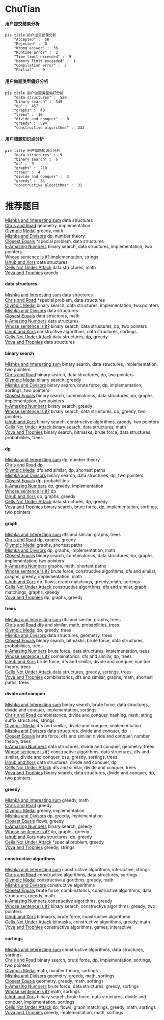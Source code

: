 # ChuTian
<!-- tabs:start -->
#### **用户提交结果分析**

```mermaid
pie title 用户提交结果分析
    "Accepted" :  50
    "Rejected" :  0
    "Wrong answer" :  36
    "Runtime error" :  2
    "Time limit exceeded" :  9
    "Memory limit exceeded" :  1
    "Compilation error" :  2
    "Partial" :  0
```
#### **用户做题类型偏好分析**

```mermaid
pie title 用户做题类型偏好分析
    "data structures" :  520
    "binary search" :  549
    "dp" :  457
    "graphs" :  40
    "trees" :  10
    "divide and conquer" :  0
    "greedy" :  594
    "constructive algorithms" :  333
```
#### **用户错题知识点分析**

```mermaid
pie title 用户错题知识点分析
    "data structures" :  9
    "binary search" :  6
    "dp" :  9
    "graphs" :  210
    "trees" :  4
    "divide and conquer" :  3
    "greedy" :  33
    "constructive algorithms" :  31
```
<!-- tabs:end -->
# 推荐题目
[Mishka and Interesting sum](http://codeforces.com/problemset/problem/703/D)		data structures		  
[Chris and Road](http://codeforces.com/problemset/problem/703/C)		geometry,
                        implementation		  
[Olympic Medal](http://codeforces.com/problemset/problem/215/B)		greedy,
                        math		  
[Mishka and Divisors](http://codeforces.com/problemset/problem/703/E)		dp,
                        number theory		  
[Closest Equals](http://codeforces.com/problemset/problem/522/D)		*special problem,
                        data structures		  
[k-Amazing Numbers](https://codeforces.com/contest/1417/problem/C)		binary search,
                        data structures,
                        implementation,
                        two pointers		  
[Whose sentence is it?](http://codeforces.com/problemset/problem/312/A)		implementation,
                        strings		  
[Iahub and Xors](http://codeforces.com/problemset/problem/341/D)		data structures		  
[Cells Not Under Attack](http://codeforces.com/problemset/problem/701/B)		data structures,
                        math		  
[Vova and Trophies](http://codeforces.com/problemset/problem/1082/B)		greedy		  
<!-- tabs:start -->
#### **data structures**
[Mishka and Interesting sum](http://codeforces.com/problemset/problem/703/D)		data structures		  
[Chris and Road](http://codeforces.com/problemset/problem/522/D)		*special problem,
                        data structures		  
[Olympic Medal](https://codeforces.com/contest/1417/problem/C)		binary search,
                        data structures,
                        implementation,
                        two pointers		  
[Mishka and Divisors](http://codeforces.com/problemset/problem/341/D)		data structures		  
[Closest Equals](http://codeforces.com/problemset/problem/701/B)		data structures,
                        math		  
[k-Amazing Numbers](http://codeforces.com/problemset/problem/220/C)		data structures		  
[Whose sentence is it?](http://codeforces.com/problemset/problem/487/B)		binary search,
                        data structures,
                        dp,
                        two pointers		  
[Iahub and Xors](http://codeforces.com/problemset/problem/1353/D)		constructive algorithms,
                        data structures,
                        sortings		  
[Cells Not Under Attack](http://codeforces.com/problemset/problem/1120/F)		data structures,
                        dp,
                        greedy		  
[Vova and Trophies](http://codeforces.com/problemset/problem/702/F)		data structures		  
#### **binary search**
[Mishka and Interesting sum](https://codeforces.com/contest/1417/problem/C)		binary search,
                        data structures,
                        implementation,
                        two pointers		  
[Chris and Road](http://codeforces.com/problemset/problem/487/B)		binary search,
                        data structures,
                        dp,
                        two pointers		  
[Olympic Medal](http://codeforces.com/problemset/problem/363/D)		binary search,
                        greedy		  
[Mishka and Divisors](https://codeforces.com/contest/1434/problem/A)		binary search,
                        brute force,
                        dp,
                        implementation,
                        sortings,
                        two pointers		  
[Closest Equals](http://codeforces.com/problemset/problem/1470/E)		binary search,
                        combinatorics,
                        data structures,
                        dp,
                        graphs,
                        implementation,
                        two pointers		  
[k-Amazing Numbers](https://codeforces.com/contest/1240/problem/A)		binary search,
                        greedy		  
[Whose sentence is it?](http://codeforces.com/problemset/problem/1492/C)		binary search,
                        data structures,
                        dp,
                        greedy,
                        two pointers		  
[Iahub and Xors](http://codeforces.com/problemset/problem/1463/D)		binary search,
                        constructive algorithms,
                        greedy,
                        two pointers		  
[Cells Not Under Attack](http://codeforces.com/problemset/problem/1490/G)		binary search,
                        data structures,
                        math		  
[Vova and Trophies](http://codeforces.com/problemset/problem/1479/D)		binary search,
                        bitmasks,
                        brute force,
                        data structures,
                        probabilities,
                        trees		  
#### **dp**
[Mishka and Interesting sum](http://codeforces.com/problemset/problem/703/E)		dp,
                        number theory		  
[Chris and Road](http://codeforces.com/problemset/problem/1310/E)		dp		  
[Olympic Medal](http://codeforces.com/problemset/problem/1065/D)		dfs and similar,
                        dp,
                        shortest paths		  
[Mishka and Divisors](http://codeforces.com/problemset/problem/487/B)		binary search,
                        data structures,
                        dp,
                        two pointers		  
[Closest Equals](http://codeforces.com/problemset/problem/1172/C2)		dp,
                        probabilities		  
[k-Amazing Numbers](http://codeforces.com/problemset/problem/1396/C)		dp,
                        greedy,
                        implementation		  
[Whose sentence is it?](http://codeforces.com/problemset/problem/316/D2)		dp		  
[Iahub and Xors](http://codeforces.com/problemset/problem/704/B)		dp,
                        graphs,
                        greedy		  
[Cells Not Under Attack](http://codeforces.com/problemset/problem/1120/F)		data structures,
                        dp,
                        greedy		  
[Vova and Trophies](https://codeforces.com/contest/1434/problem/A)		binary search,
                        brute force,
                        dp,
                        implementation,
                        sortings,
                        two pointers		  
#### **graph**
[Mishka and Interesting sum](http://codeforces.com/problemset/problem/369/C)		dfs and similar,
                        graphs,
                        trees		  
[Chris and Road](http://codeforces.com/problemset/problem/704/B)		dp,
                        graphs,
                        greedy		  
[Olympic Medal](http://codeforces.com/problemset/problem/542/E)		graphs,
                        shortest paths		  
[Mishka and Divisors](http://codeforces.com/problemset/problem/704/C)		dp,
                        graphs,
                        implementation,
                        math		  
[Closest Equals](http://codeforces.com/problemset/problem/1470/E)		binary search,
                        combinatorics,
                        data structures,
                        dp,
                        graphs,
                        implementation,
                        two pointers		  
[k-Amazing Numbers](http://codeforces.com/problemset/problem/370/A)		graphs,
                        math,
                        shortest paths		  
[Whose sentence is it?](http://codeforces.com/problemset/problem/1487/C)		brute force,
                        constructive algorithms,
                        dfs and similar,
                        graphs,
                        greedy,
                        implementation,
                        math		  
[Iahub and Xors](http://codeforces.com/problemset/problem/1437/C)		dp,
                        flows,
                        graph matchings,
                        greedy,
                        math,
                        sortings		  
[Cells Not Under Attack](http://codeforces.com/problemset/problem/1470/D)		constructive algorithms,
                        dfs and similar,
                        graph matchings,
                        graphs,
                        greedy		  
[Vova and Trophies](http://codeforces.com/problemset/problem/1476/C)		dp,
                        graphs,
                        greedy		  
#### **trees**
[Mishka and Interesting sum](http://codeforces.com/problemset/problem/369/C)		dfs and similar,
                        graphs,
                        trees		  
[Chris and Road](http://codeforces.com/problemset/problem/696/B)		dfs and similar,
                        math,
                        probabilities,
                        trees		  
[Olympic Medal](http://codeforces.com/problemset/problem/1152/D)		dp,
                        greedy,
                        trees		  
[Mishka and Divisors](http://codeforces.com/problemset/problem/704/E)		data structures,
                        geometry,
                        trees		  
[Closest Equals](http://codeforces.com/problemset/problem/1479/D)		binary search,
                        bitmasks,
                        brute force,
                        data structures,
                        probabilities,
                        trees		  
[k-Amazing Numbers](http://codeforces.com/problemset/problem/1511/C)		brute force,
                        data structures,
                        implementation,
                        trees		  
[Whose sentence is it?](http://codeforces.com/problemset/problem/1499/F)		combinatorics,
                        dfs and similar,
                        dp,
                        trees		  
[Iahub and Xors](http://codeforces.com/problemset/problem/1491/E)		brute force,
                        dfs and similar,
                        divide and conquer,
                        number theory,
                        trees		  
[Cells Not Under Attack](http://codeforces.com/problemset/problem/1466/D)		data structures,
                        greedy,
                        sortings,
                        trees		  
[Vova and Trophies](http://codeforces.com/problemset/problem/1495/D)		combinatorics,
                        dfs and similar,
                        graphs,
                        math,
                        shortest paths,
                        trees		  
#### **divide and conquer**
[Mishka and Interesting sum](http://codeforces.com/problemset/problem/1461/D)		binary search,
                        brute force,
                        data structures,
                        divide and conquer,
                        implementation,
                        sortings		  
[Chris and Road](http://codeforces.com/problemset/problem/1466/G)		combinatorics,
                        divide and conquer,
                        hashing,
                        math,
                        string suffix structures,
                        strings		  
[Olympic Medal](http://codeforces.com/problemset/problem/1490/D)		dfs and similar,
                        divide and conquer,
                        implementation		  
[Mishka and Divisors](https://codeforces.com/contest/1483/problem/C)		data structures,
                        divide and conquer,
                        dp		  
[Closest Equals](http://codeforces.com/problemset/problem/1491/E)		brute force,
                        dfs and similar,
                        divide and conquer,
                        number theory,
                        trees		  
[k-Amazing Numbers](http://codeforces.com/problemset/problem/1303/G)		data structures,
                        divide and conquer,
                        geometry,
                        trees		  
[Whose sentence is it?](http://codeforces.com/problemset/problem/1494/D)		constructive algorithms,
                        data structures,
                        dfs and similar,
                        divide and conquer,
                        dsu,
                        greedy,
                        sortings,
                        trees		  
[Iahub and Xors](http://codeforces.com/problemset/problem/1482/E)		data structures,
                        divide and conquer,
                        dp		  
[Cells Not Under Attack](http://codeforces.com/problemset/problem/566/C)		dfs and similar,
                        divide and conquer,
                        trees		  
[Vova and Trophies](http://codeforces.com/problemset/problem/1428/F)		binary search,
                        data structures,
                        divide and conquer,
                        dp,
                        two pointers		  
#### **greedy**
[Mishka and Interesting sum](http://codeforces.com/problemset/problem/215/B)		greedy,
                        math		  
[Chris and Road](http://codeforces.com/problemset/problem/1082/B)		greedy		  
[Olympic Medal](http://codeforces.com/problemset/problem/369/A)		greedy,
                        implementation		  
[Mishka and Divisors](http://codeforces.com/problemset/problem/1396/C)		dp,
                        greedy,
                        implementation		  
[Closest Equals](http://codeforces.com/problemset/problem/704/D)		flows,
                        greedy		  
[k-Amazing Numbers](http://codeforces.com/problemset/problem/363/D)		binary search,
                        greedy		  
[Whose sentence is it?](http://codeforces.com/problemset/problem/704/B)		dp,
                        graphs,
                        greedy		  
[Iahub and Xors](http://codeforces.com/problemset/problem/1120/F)		data structures,
                        dp,
                        greedy		  
[Cells Not Under Attack](http://codeforces.com/problemset/problem/1346/B)		*special problem,
                        greedy		  
[Vova and Trophies](http://codeforces.com/problemset/problem/1076/A)		greedy,
                        strings		  
#### **constructive algorithms**
[Mishka and Interesting sum](http://codeforces.com/problemset/problem/1282/D)		constructive algorithms,
                        interactive,
                        strings		  
[Chris and Road](http://codeforces.com/problemset/problem/1353/D)		constructive algorithms,
                        data structures,
                        sortings		  
[Olympic Medal](http://codeforces.com/problemset/problem/1416/B)		constructive algorithms,
                        greedy,
                        math		  
[Mishka and Divisors](http://codeforces.com/problemset/problem/1208/C)		constructive algorithms		  
[Closest Equals](http://codeforces.com/problemset/problem/1276/C)		brute force,
                        combinatorics,
                        constructive algorithms,
                        data structures,
                        greedy,
                        math		  
[k-Amazing Numbers](http://codeforces.com/problemset/problem/1493/A)		constructive algorithms,
                        greedy		  
[Whose sentence is it?](http://codeforces.com/problemset/problem/1463/D)		binary search,
                        constructive algorithms,
                        greedy,
                        two pointers		  
[Iahub and Xors](https://codeforces.com/contest/1456/problem/B)		bitmasks,
                        brute force,
                        constructive algorithms		  
[Cells Not Under Attack](http://codeforces.com/problemset/problem/1492/D)		bitmasks,
                        constructive algorithms,
                        greedy,
                        math		  
[Vova and Trophies](https://codeforces.com/contest/1504/problem/D)		constructive algorithms,
                        games,
                        interactive		  
#### **sortings**
[Mishka and Interesting sum](http://codeforces.com/problemset/problem/1353/D)		constructive algorithms,
                        data structures,
                        sortings		  
[Chris and Road](https://codeforces.com/contest/1434/problem/A)		binary search,
                        brute force,
                        dp,
                        implementation,
                        sortings,
                        two pointers		  
[Olympic Medal](https://codeforces.com/contest/1345/problem/C)		math,
                        number theory,
                        sortings		  
[Mishka and Divisors](https://codeforces.com/contest/1496/problem/C)		geometry,
                        greedy,
                        math,
                        sortings		  
[Closest Equals](http://codeforces.com/problemset/problem/1495/A)		geometry,
                        greedy,
                        math,
                        sortings		  
[k-Amazing Numbers](http://codeforces.com/problemset/problem/1497/A)		brute force,
                        data structures,
                        greedy,
                        sortings		  
[Whose sentence is it?](http://codeforces.com/problemset/problem/1427/A)		math,
                        sortings		  
[Iahub and Xors](http://codeforces.com/problemset/problem/1461/D)		binary search,
                        brute force,
                        data structures,
                        divide and conquer,
                        implementation,
                        sortings		  
[Cells Not Under Attack](http://codeforces.com/problemset/problem/1437/C)		dp,
                        flows,
                        graph matchings,
                        greedy,
                        math,
                        sortings		  
[Vova and Trophies](http://codeforces.com/problemset/problem/1473/A)		greedy,
                        implementation,
                        math,
                        sortings		  
<!-- tabs:end -->
